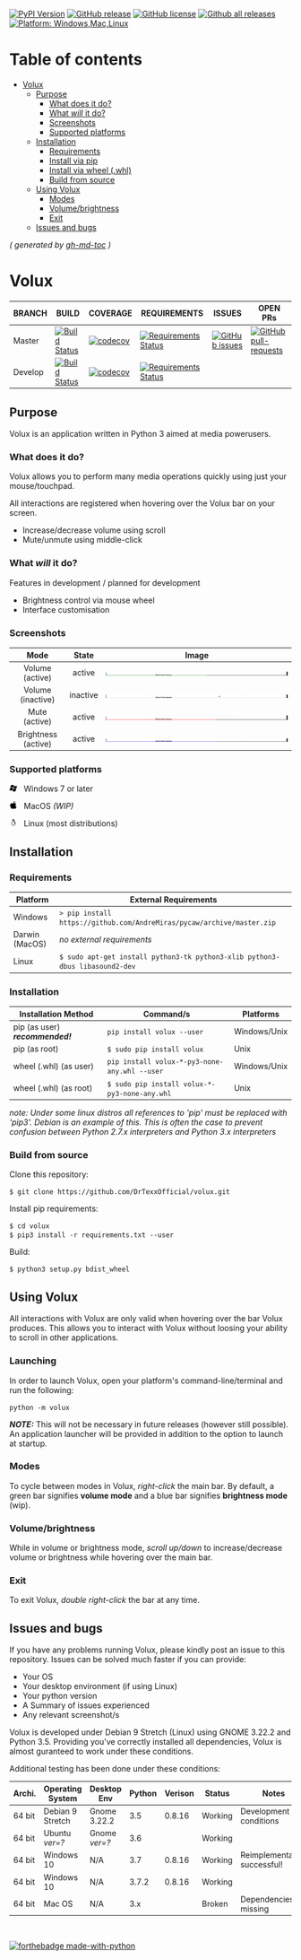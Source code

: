 [![PyPI Version](https://img.shields.io/pypi/v/volux.svg)](https://pypi.python.org/pypi/volux/)
[![GitHub release](https://img.shields.io/github/release-pre/drtexxofficial/volux.svg)](https://GitHub.com/DrTexxOfficial/volux/releases/)
[![GitHub license](https://img.shields.io/github/license/DrTexxOfficial/volux.svg?branch=master)](https://github.com/DrTexxOfficial/volux/blob/master/LICENSE)
[![Github all releases](https://img.shields.io/github/downloads/DrTexxOfficial/volux/total.svg)](https://GitHub.com/DrTexxOfficial/volux/releases/)
[![Platform: Windows,Mac,Linux](https://img.shields.io/badge/Platform-Windows%20%7C%20Mac%20%7C%20Linux-blue.svg)](#)

Table of contents
=================
<!--ts-->
   * [Volux](#volux)
      * [Purpose](#purpose)
         * [What does it do?](#what-does-it-do)
         * [What <em>will</em> it do?](#what-will-it-do)
         * [Screenshots](#screenshots)
         * [Supported platforms](#supported-platforms)
      * [Installation](#installation)
         * [Requirements](#requirements)
         * [Install via pip](#install-via-pip)
         * [Install via wheel (.whl)](#install-via-wheel-whl)
         * [Build from source](#build-from-source)
      * [Using Volux](#using-volux)
         * [Modes](#modes)
         * [Volume/brightness](#volumebrightness)
         * [Exit](#exit)
      * [Issues and bugs](#issues-and-bugs)
<!--te-->
_( generated by [gh-md-toc](https://github.com/ekalinin/github-markdown-toc) )_

# Volux 
| BRANCH  | BUILD | COVERAGE | REQUIREMENTS | ISSUES | OPEN PRs |
| ---     | ---          | ---      | ---          | ---    | ---      |
| Master  | [![Build Status](https://travis-ci.org/DrTexxOfficial/volux.svg?branch=master)](https://travis-ci.org/DrTexxOfficial/volux) | [![codecov](https://codecov.io/gh/DrTexxOfficial/volux/branch/master/graph/badge.svg)](https://codecov.io/gh/DrTexxOfficial/volux) | [![Requirements Status](https://requires.io/github/DrTexxOfficial/volux/requirements.svg?branch=master)](https://requires.io/github/DrTexxOfficial/volux/requirements/?branch=master) | [![GitHub issues](https://img.shields.io/github/issues/DrTexxOfficial/volux.svg?branch=master)](https://GitHub.com/DrTexxOfficial/volux/issues/) | [![GitHub pull-requests](https://img.shields.io/github/issues-pr/DrTexxOfficial/volux.svg?branch=master)](https://GitHub.com/DrTexxOfficial/volux/pull/) |
| Develop | [![Build Status](https://travis-ci.org/DrTexxOfficial/volux.svg?branch=develop)](https://travis-ci.org/DrTexxOfficial/volux) | [![codecov](https://codecov.io/gh/DrTexxOfficial/volux/branch/develop/graph/badge.svg)](https://codecov.io/gh/DrTexxOfficial/volux) | [![Requirements Status](https://requires.io/github/DrTexxOfficial/volux/requirements.svg?branch=develop)](https://requires.io/github/DrTexxOfficial/volux/requirements/?branch=develop)


## Purpose
Volux is an application written in Python 3 aimed at media powerusers.

### What does it do?
Volux allows you to perform many media operations quickly using just your mouse/touchpad.

All interactions are registered when hovering over the Volux bar on your screen.

- Increase/decrease volume using scroll
- Mute/unmute using middle-click

### What _will_ it do?
Features in development / planned for development
- Brightness control via mouse wheel
- Interface customisation

### Screenshots

| Mode                | State    | Image |
| :---:               | :---:    | :---: |
| Volume (active)     | active   | <img src="docs/volume-active.jpg"/> |
| Volume (inactive)   | inactive | <img src="docs/volume-inactive.jpg"/> |
| Mute (active)       | active   | <img src="docs/mute-active.jpg"/> |
| Brightness (active) | active   | <img src="docs/brightness-active.jpg"/> |

### Supported platforms

<img src="docs/Platform_Windows.svg" width="14pt"/>&nbsp;&nbsp; Windows 7 or later

<img src="docs/Platform_Mac.svg" width="14pt"/>&nbsp;&nbsp; MacOS _(WIP)_

<img src="docs/Platform_Linux.svg" width="14pt"/>&nbsp;&nbsp; Linux (most distributions)

## Installation
### Requirements
| Platform       | External Requirements      |
| ---            | ---                        |
| Windows        | ```> pip install https://github.com/AndreMiras/pycaw/archive/master.zip``` |
| Darwin (MacOS) | _no external requirements_ |
| Linux          | ```$ sudo apt-get install python3-tk python3-xlib python3-dbus libasound2-dev``` |

### Installation
| Installation Method                | Command/s                                           | Platforms
| ---                                | ---                                                 | ---
| pip (as user) ***recommended!***   | ```pip install volux --user```                      | Windows/Unix
| pip (as root)                      | ```$ sudo pip install volux```                      | Unix
| wheel (.whl) (as user)             | ```pip install volux-*-py3-none-any.whl --user```   | Windows/Unix
| wheel (.whl) (as root)             | ```$ sudo pip install volux-*-py3-none-any.whl```   | Unix

_note: Under some linux distros all references to 'pip' must be replaced with 'pip3'. Debian is an example of this. This is often the case to prevent confusion between Python 2.7.x interpreters and Python 3.x interpreters_    

### Build from source
Clone this repository:

    $ git clone https://github.com/DrTexxOfficial/volux.git

Install pip requirements:

    $ cd volux
    $ pip3 install -r requirements.txt --user

Build:

    $ python3 setup.py bdist_wheel

## Using Volux
All interactions with Volux are only valid when hovering over the bar Volux produces. This allows you to interact with Volux without loosing your ability to scroll in other applications.

### Launching
In order to launch Volux, open your platform's command-line/terminal and run the following:

    python -m volux

***NOTE:*** This will not be necessary in future releases (however still possible). An application launcher will be provided in addition to the option to launch at startup.

### Modes
To cycle between modes in Volux, _right-click_ the main bar. By default, a green bar signifies **volume mode** and a blue bar signifies **brightness mode** (wip).

### Volume/brightness
While in volume or brightness mode, _scroll up/down_ to increase/decrease volume or brightness while hovering over the main bar.

### Exit
To exit Volux, _double right-click_ the bar at any time.

## Issues and bugs
If you have any problems running Volux, please kindly post an issue to this repository. Issues can be solved much faster if you can provide:

- Your OS
- Your desktop environment (if using Linux)
- Your python version
- A Summary of issues experienced
- Any relevant screenshot/s

Volux is developed under Debian 9 Stretch (Linux) using GNOME 3.22.2 and Python 3.5. Providing you've correctly installed all dependencies, Volux is almost guranteed to work under these conditions.

Additional testing has been done under these conditions:

| Archi. | Operating System | Desktop Env   | Python | Verison | Status  | Notes                        |
| ---    | ---              | ---           | ---    | ---     | ---     | ---                          |
| 64 bit | Debian 9 Stretch | Gnome 3.22.2  | 3.5    | 0.8.16  | Working | Development conditions       |
| 64 bit | Ubuntu _ver=?_   | Gnome _ver=?_ | 3.6    |         | Working |                              |
| 64 bit | Windows 10       | N/A           | 3.7    | 0.8.16  | Working | Reimplementation successful! |
| 64 bit | Windows 10       | N/A           | 3.7.2  | 0.8.16  | Working |                              |
| 64 bit | Mac OS           | N/A           | 3.x    |         | Broken  | Dependencies missing         |

<br/>

[![forthebadge made-with-python](http://ForTheBadge.com/images/badges/made-with-python.svg)](https://www.python.org/)
